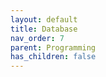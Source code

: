 ```yaml
---
layout: default
title: Database
nav_order: 7
parent: Programming
has_children: false
---
```


<!--stackedit_data:
eyJoaXN0b3J5IjpbLTE2NjEwMTc4OTldfQ==
-->